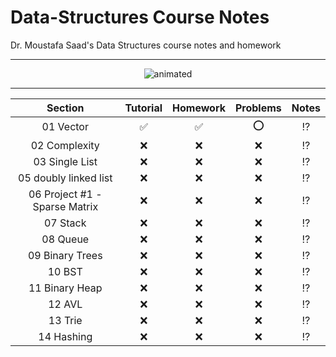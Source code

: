 # Data-Structures Course Notes
Dr. Moustafa Saad's Data Structures course notes and homework

------

<p align="center">
  <img src="https://media0.giphy.com/media/QMHoU66sBXqqLqYvGO/giphy.gif?cid=ecf05e47xvacp5gvg6jldqwaiuuidvdr6u83e1lezds34enu&rid=giphy.gif&ct=g" alt="animated" />
</p>

------



|            Section            |      Tutorial      |      Homework      | Problems |     Notes     |
| :---------------------------: | :----------------: | :----------------: | :------: | :-----------: |
|           01 Vector           | :white_check_mark: | :white_check_mark: |   :o:    | :interrobang: |
|         02 Complexity         |        :x:         |        :x:         |   :x:    | :interrobang: |
|        03 Single List         |        :x:         |        :x:         |   :x:    | :interrobang: |
|     05 doubly linked list     |        :x:         |        :x:         |   :x:    | :interrobang: |
| 06 Project #1 - Sparse Matrix |        :x:         |        :x:         |   :x:    | :interrobang: |
|           07 Stack            |        :x:         |        :x:         |   :x:    | :interrobang: |
|           08 Queue            |        :x:         |        :x:         |   :x:    | :interrobang: |
|        09 Binary Trees        |        :x:         |        :x:         |   :x:    | :interrobang: |
|            10 BST             |        :x:         |        :x:         |   :x:    | :interrobang: |
|        11 Binary Heap         |        :x:         |        :x:         |   :x:    | :interrobang: |
|            12 AVL             |        :x:         |        :x:         |   :x:    | :interrobang: |
|            13 Trie            |        :x:         |        :x:         |   :x:    | :interrobang: |
|          14 Hashing           |        :x:         |        :x:         |   :x:    | :interrobang: |

